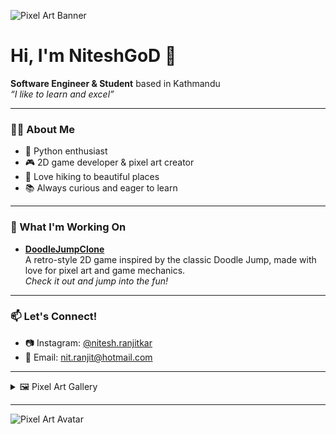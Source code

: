![Pixel Art Banner](https://art.pixilart.com/709bf28abb18499.png) <!-- Replace this with your own banner if you create one! -->

# Hi, I'm NiteshGoD 👋

**Software Engineer & Student** based in Kathmandu  
*“I like to learn and excel”*

---

### 👨‍💻 About Me
- 🐍 Python enthusiast
- 🎮 2D game developer & pixel art creator
- 🥾 Love hiking to beautiful places
- 📚 Always curious and eager to learn

---

### 🚀 What I'm Working On

- **[DoodleJumpClone](https://github.com/NiteshGoD/DoodleJumpClone)**  
  A retro-style 2D game inspired by the classic Doodle Jump, made with love for pixel art and game mechanics.  
  *Check it out and jump into the fun!*

---

### 📫 Let's Connect!
- 📷 Instagram: [@nitesh.ranjitkar](https://instagram.com/nitesh.ranjitkar)
- 📧 Email: [nit.ranjit@hotmail.com](mailto:nit.ranjit@hotmail.com)

---

<details>
  <summary>🖼️ Pixel Art Gallery</summary>

  I love making pixel art!  
  _[Share your requests or check out my latest creations below soon!]_

</details>

---

![Pixel Art Avatar](https://art.pixilart.com/e8b3bfac59afa8b.png) <!-- Replace this with your own pixel avatar if you like! -->

<!--
Tip: You can replace the banner and avatar images above with your own pixel art creations for a more personal touch.
-->

<!--
**NiteshGoD/NiteshGoD** is a ✨ _special_ ✨ repository because its `README.md` (this file) appears on your GitHub profile.

Here are some ideas to get you started:

- 🔭 I’m currently working on ...
- 🌱 I’m currently learning ...
- 👯 I’m looking to collaborate on ...
- 🤔 I’m looking for help with ...
- 💬 Ask me about ...
- 📫 How to reach me: ...
- 😄 Pronouns: ...
- ⚡ Fun fact: ...
-->
